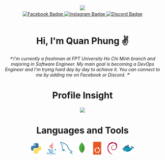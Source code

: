 <div id="header" align="center">
  <img src="https://media.giphy.com/media/M9gbBd9nbDrOTu1Mqx/giphy.gif" width="100"/>
</div>

<div id="badges" align="center">
<a href="https://www.facebook.com/quandepptroai">
    <img src="https://img.shields.io/badge/Facebook-1877F2?style=for-the-badge&logo=facebook&logoColor=white" alt="Facebook Badge"/>
  </a>
  <a href="https://www.instagram.com/_quanphungg_">
    <img src="https://img.shields.io/badge/Instagram-E4405F?style=for-the-badge&logo=instagram&logoColor=white" alt="Instagram Badge"/>
  </a>
  <a href="https://discordapp.com/users/360372848570662912">
    <img src="https://img.shields.io/badge/Discord-5865F2?logo=discord&logoColor=fff&style=for-the-badge" alt="Discord Badge"/>
  </a>
</div>

<div id="github-page-view" align="center"> 
	<img src="https://komarev.com/ghpvc/?username=quanphungg&style=flat-square&color=blue" alt=""/>
</div>

<div id="hello-message" align="center">
<h1> Hi, I'm Quan Phung ✌️ </h1>
	
<div id="introduction-about-myself" align="center">
		<i>
		❝ I'm currently a freshman at FPT University Ho Chi Minh branch and majoring in Software Engineer. My main goal
		is becoming a DevOps Engineer and I'm trying hard day by day to achieve it. You can connect to me by adding me 
		on Facebook or Discord. ❞
		</i>
	</div>
	
<div id="statistic-message" align="center">
		<h1>Profile Insight</h1>
	</div>
	
<div id="statistic" align="center">
	<a href="https://github.com/anuraghazra/github-readme-stats">
	  	<img height=200 align="center" src="https://github-readme-stats.vercel.app/api?username=mialunn&show_icons=true&theme=transparent" />
	</a>
</div>
	
<div id="tools" align="center">
	<h1>Languages and Tools</h1>
	<img src="https://github.com/devicons/devicon/blob/master/icons/python/python-original.svg" title="Python" alt="Python" width="40" height="40"/>&nbsp;
	<img src="https://github.com/devicons/devicon/blob/master/icons/java/java-original.svg" title="Java" alt="Java" width="40" height="40"/>&nbsp;
	<img src="https://github.com/devicons/devicon/blob/master/icons/mysql/mysql-original.svg" title="MySQL" alt="MySQL" width="40" height="40"/>&nbsp;
	<img src="https://github.com/devicons/devicon/blob/master/icons/mongodb/mongodb-original.svg" title="MongoDB" alt="MongoDB" width="40" height="40"/>&nbsp;
	<img src="https://github.com/devicons/devicon/blob/master/icons/ubuntu/ubuntu-plain.svg" title="Ubuntu" alt="Ubuntu" width="40" height="40"/>&nbsp;
	<img src="https://github.com/devicons/devicon/blob/master/icons/debian/debian-original.svg" title="Debian" alt="Debian" width="40" height="40"/>&nbsp;
	<img src="https://github.com/devicons/devicon/blob/master/icons/docker/docker-original.svg" title="Docker" alt="Docker" width="40" height="40"/>&nbsp;
</div>


